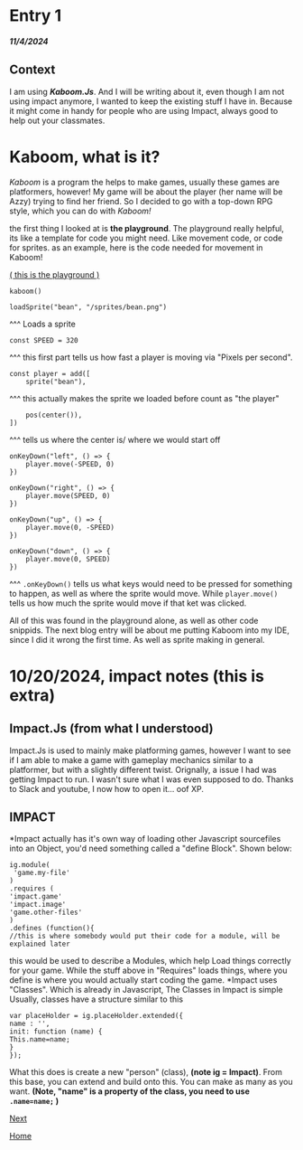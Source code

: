 # Entry 1
##### 11/4/2024

## Context
I am using ***Kaboom.Js***. And I will be writing about it, even though I am not using impact anymore, I wanted to keep the existing stuff I have in. Because it might come in handy for people who are using Impact, always good to help out your classmates.

# Kaboom, what is it?

*Kaboom* is a program the helps to make games, usually these games are platformers, however! My game will be about the player (her name will be Azzy) trying to find her friend. So I decided to go with a top-down RPG style, which you can do with *Kaboom!*

the first thing I looked at is **the playground**. The playground really helpful, its like a template for code you might need. Like movement code, or code for sprites. as an example, here is the code needed for movement in Kaboom!

[( this is the playground )](https://kaboomjs.com/play?example=add)

```
kaboom()

loadSprite("bean", "/sprites/bean.png")
```
^^^ Loads a sprite

```
const SPEED = 320
```
^^^ this first part tells us how fast a player is moving via "Pixels per second".
```
const player = add([
	sprite("bean"),
```
^^^ this actually makes the sprite we loaded before count as "the player"
```
	pos(center()),
])
```
^^^ tells us where the center is/ where we would start off

```
onKeyDown("left", () => {
	player.move(-SPEED, 0)
})

onKeyDown("right", () => {
	player.move(SPEED, 0)
})

onKeyDown("up", () => {
	player.move(0, -SPEED)
})

onKeyDown("down", () => {
	player.move(0, SPEED)
})
```
^^^ ``.onKeyDown()`` tells us what keys would need to be pressed for something to happen, as well as where the sprite would move. While ``player.move()`` tells us how much the sprite would move if that ket was clicked.

All of this was found in the playground alone, as well as other code snippids. The next blog entry will be about me putting Kaboom into my IDE, since I did it wrong the first time. As well as sprite making in general.

# 10/20/2024, impact notes (this is extra)

## Impact.Js (from what I understood)

Impact.Js is used to mainly make platforming games, however I want to see if I am able to make a game with gameplay mechanics similar to a platformer, but with a slightly different twist. Orignally, a issue I had was getting Impact to run. I wasn't sure what I was even supposed to do. Thanks to Slack and youtube, I now how to open it... oof XP.

## IMPACT
*Impact actually has it's own way of loading other Javascript sourcefiles into an Object, you'd need something called a "define Block". Shown below:
```
ig.module(
 'game.my-file'
)
.requires (
'impact.game'
'impact.image'
'game.other-files'
)
.defines (function(){
//this is where somebody would put their code for a module, will be explained later
```
this would be used to describe a Modules, which help Load things correctly for your game. While the stuff above in "Requires" loads things, where you define is where you would actually start coding the game.
*Impact uses "Classes". Which is already in Javascript, The Classes in Impact is simple Usually, classes have a structure similar to this
```
var placeHolder = ig.placeHolder.extended({
name : '',
init: function (name) {
This.name=name;
}
});
```
What this does is create a new "person" (class), **(note ig = Impact)**. From this base, you can extend and build onto this. You can make as many as you want. **(Note, "name" is a property of the class, you need to use ``.name=name;`` )**

[Next](entry02.md)

[Home](../README.md)
